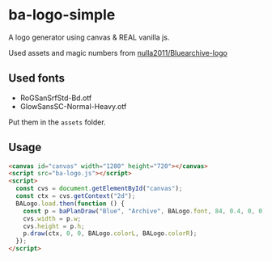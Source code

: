 # ba-logo-simple

A logo generator using canvas & REAL vanilla js.

Used assets and magic numbers from [nulla2011/Bluearchive-logo](https://github.com/nulla2011/Bluearchive-logo)

## Used fonts

- RoGSanSrfStd-Bd.otf
- GlowSansSC-Normal-Heavy.otf

Put them in the `assets` folder.

## Usage

```html
<canvas id="canvas" width="1280" height="720"></canvas>
<script src="ba-logo.js"></script>
<script>
  const cvs = document.getElementById("canvas");
  const ctx = cvs.getContext("2d");
  BALogo.load.then(function () {
    const p = baPlanDraw("Blue", "Archive", BALogo.font, 84, 0.4, 0, 0);
    cvs.width = p.w;
    cvs.height = p.h;
    p.draw(ctx, 0, 0, BALogo.colorL, BALogo.colorR);
  });
</script>
```
